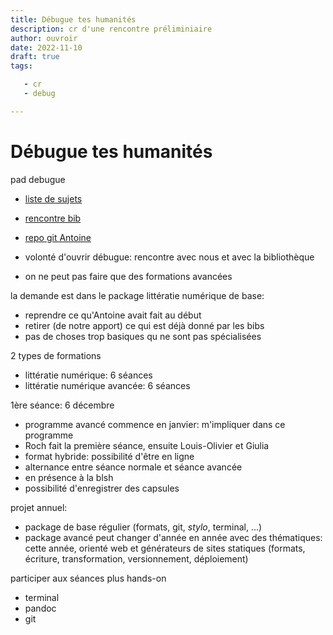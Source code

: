 ```yaml
---
title: Débugue tes humanités
description: cr d'une rencontre préliminiaire
author: ouvroir
date: 2022-11-10
draft: true
tags:

   - cr
   - debug

---
```


# Débugue tes humanités

pad debugue

- [liste de sujets](https://demo.hedgedoc.org/J0EtLfYbS2i4RmdxT5BZaw?both)
- [rencontre bib](https://demo.hedgedoc.org/TBdooImjS6GHTFJPAIJyiA?edit#)
- [repo git Antoine](https://framagit.org/antoinentl/debugue-tes-humanites)

- volonté d'ouvrir débugue: rencontre avec nous et avec la bibliothèque
- on ne peut pas faire que des formations avancées

la demande est dans le package littératie numérique de base: 
- reprendre ce qu'Antoine avait fait au début
- retirer (de notre apport) ce qui est déjà donné par les bibs
- pas de choses trop basiques qu ne sont pas spécialisées

2 types de formations

- littératie numérique: 6 séances
- littératie numérique avancée: 6 séances

1ère séance: 6 décembre

- programme avancé commence en janvier: m'impliquer dans ce programme
- Roch fait la première séance, ensuite Louis-Olivier et Giulia
- format hybride: possibilité d'être en ligne
- alternance entre séance normale et séance avancée
- en présence à la blsh
- possibilité d'enregistrer des capsules

projet annuel:
- package de base régulier (formats, git, _stylo_, terminal, ...)
- package avancé peut changer d'année en année avec des thématiques: cette année, orienté web et générateurs de sites statiques (formats, écriture, transformation, versionnement, déploiement)

participer aux séances plus hands-on
- terminal
- pandoc
- git